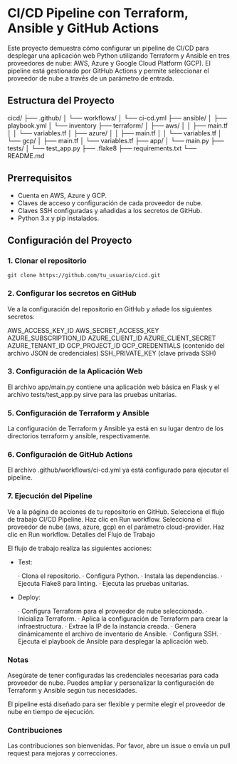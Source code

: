 # CI/CD Pipeline con Terraform, Ansible y GitHub Actions

Este proyecto demuestra cómo configurar un pipeline de CI/CD para desplegar una aplicación web Python utilizando Terraform y Ansible en tres proveedores de nube: AWS, Azure y Google Cloud Platform (GCP). El pipeline está gestionado por GitHub Actions y permite seleccionar el proveedor de nube a través de un parámetro de entrada.


## Estructura del Proyecto

cicd/
├── .github/
│ └── workflows/
│ └── ci-cd.yml
├── ansible/
│ ├── playbook.yml
│ └── inventory
├── terraform/
│ ├── aws/
│ │ ├── main.tf
│ │ └── variables.tf
│ ├── azure/
│ │ ├── main.tf
│ │ └── variables.tf
│ └── gcp/
│ ├── main.tf
│ └── variables.tf
├── app/
│ └── main.py
├── tests/
│ └── test_app.py
├── .flake8
├── requirements.txt
└── README.md



## Prerrequisitos

- Cuenta en AWS, Azure y GCP.
- Claves de acceso y configuración de cada proveedor de nube.
- Claves SSH configuradas y añadidas a los secretos de GitHub.
- Python 3.x y pip instalados.


## Configuración del Proyecto

### 1. Clonar el repositorio

```
git clone https://github.com/tu_usuario/cicd.git
```


### 2. Configurar los secretos en GitHub
Ve a la configuración del repositorio en GitHub y añade los siguientes secretos:

AWS_ACCESS_KEY_ID
AWS_SECRET_ACCESS_KEY
AZURE_SUBSCRIPTION_ID
AZURE_CLIENT_ID
AZURE_CLIENT_SECRET
AZURE_TENANT_ID
GCP_PROJECT_ID
GCP_CREDENTIALS (contenido del archivo JSON de credenciales)
SSH_PRIVATE_KEY (clave privada SSH)


### 3. Configuración de la Aplicación Web

El archivo app/main.py contiene una aplicación web básica en Flask y 
el archivo tests/test_app.py sirve para las pruebas unitarias.


### 5. Configuración de Terraform y Ansible

La configuración de Terraform y Ansible ya está en su lugar dentro de los directorios terraform y ansible, respectivamente.


### 6. Configuración de GitHub Actions

El archivo .github/workflows/ci-cd.yml ya está configurado para ejecutar el pipeline.


### 7. Ejecución del Pipeline

Ve a la página de acciones de tu repositorio en GitHub.
Selecciona el flujo de trabajo CI/CD Pipeline.
Haz clic en Run workflow.
Selecciona el proveedor de nube (aws, azure, gcp) en el parámetro cloud-provider.
Haz clic en Run workflow.
Detalles del Flujo de Trabajo

El flujo de trabajo realiza las siguientes acciones:

- Test:

  · Clona el repositorio.
  · Configura Python.
  · Instala las dependencias.
  · Ejecuta Flake8 para linting.
  · Ejecuta las pruebas unitarias.


- Deploy:

  · Configura Terraform para el proveedor de nube seleccionado.
  · Inicializa Terraform.
  · Aplica la configuración de Terraform para crear la infraestructura.
  · Extrae la IP de la instancia creada.
  · Genera dinámicamente el archivo de inventario de Ansible.
  · Configura SSH.
  · Ejecuta el playbook de Ansible para desplegar la aplicación web.



### Notas
Asegúrate de tener configuradas las credenciales necesarias para cada proveedor de nube.
Puedes ampliar y personalizar la configuración de Terraform y Ansible según tus necesidades.

El pipeline está diseñado para ser flexible y permite elegir el proveedor de nube en tiempo de ejecución.


### Contribuciones
Las contribuciones son bienvenidas. Por favor, abre un issue o envía un pull request para mejoras y correcciones.
